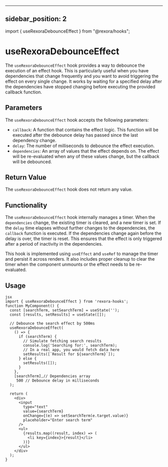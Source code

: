 
---
sidebar_position: 2
---

import { useRexoraDebounceEffect } from "@rexora/hooks";
# useRexoraDebounceEffect

The `useRexoraDebounceEffect` hook provides a way to debounce the execution of an effect hook. This is particularly useful when you have dependencies that change frequently and you want to avoid triggering the effect on every single change. It works by waiting for a specified delay after the dependencies have stopped changing before executing the provided callback function.

## Parameters

The `useRexoraDebounceEffect` hook accepts the following parameters:

*   `callback`: A function that contains the effect logic. This function will be executed after the debounce delay has passed since the last dependency change.
*   `delay`: The number of milliseconds to debounce the effect execution.
*   `dependencies`: An array of values that the effect depends on. The effect will be re-evaluated when any of these values change, but the callback will be debounced.

## Return Value

The `useRexoraDebounceEffect` hook does not return any value.

## Functionality

The `useRexoraDebounceEffect` hook internally manages a timer. When the `dependencies` change, the existing timer is cleared, and a new timer is set. If the `delay` time elapses without further changes to the dependencies, the `callback` function is executed. If the dependencies change again before the delay is over, the timer is reset. This ensures that the effect is only triggered after a period of inactivity in the dependencies.

This hook is implemented using `useEffect` and `useRef` to manage the timer and persist it across renders. It also includes proper cleanup to clear the timer when the component unmounts or the effect needs to be re-evaluated.

## Usage
```
jsx
import { useRexoraDebounceEffect } from 'rexora-hooks'; 
function MyComponent() {
  const [searchTerm, setSearchTerm] = useState('');
  const [results, setResults] = useState([]);

  // Debounce the search effect by 500ms
  useRexoraDebounceEffect(
    () => {
      if (searchTerm) {
        // Simulate fetching search results
        console.log('Searching for:', searchTerm);
        // In a real app, you would fetch data here
        setResults([`Result for ${searchTerm}`]);
      } else {
        setResults([]);
      }
    },
    [searchTerm],// Dependencies array
     500 // Debounce delay in milliseconds
  );

  return (
    <div>
      <input
        type="text"
        value={searchTerm}
        onChange={(e) => setSearchTerm(e.target.value)}
        placeholder="Enter search term"
      />
      <ul>
        {results.map((result, index) => (
          <li key={index}>{result}</li>
        ))}
      </ul>
    </div>
  );
}
```